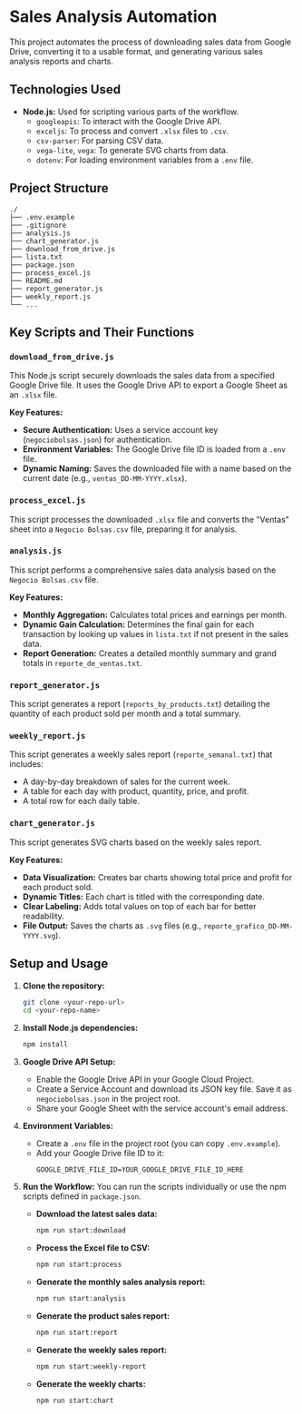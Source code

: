 # Sales Analysis Automation

This project automates the process of downloading sales data from Google Drive, converting it to a usable format, and generating various sales analysis reports and charts.

## Technologies Used

*   **Node.js:** Used for scripting various parts of the workflow.
    *   `googleapis`: To interact with the Google Drive API.
    *   `exceljs`: To process and convert `.xlsx` files to `.csv`.
    *   `csv-parser`: For parsing CSV data.
    *   `vega-lite`, `vega`: To generate SVG charts from data.
    *   `dotenv`: For loading environment variables from a `.env` file.

## Project Structure

```
./
├── .env.example
├── .gitignore
├── analysis.js
├── chart_generator.js
├── download_from_drive.js
├── lista.txt
├── package.json
├── process_excel.js
├── README.md
├── report_generator.js
├── weekly_report.js
└── ...
```

## Key Scripts and Their Functions

### `download_from_drive.js`

This Node.js script securely downloads the sales data from a specified Google Drive file. It uses the Google Drive API to export a Google Sheet as an `.xlsx` file.

**Key Features:**
*   **Secure Authentication:** Uses a service account key (`negociobolsas.json`) for authentication.
*   **Environment Variables:** The Google Drive file ID is loaded from a `.env` file.
*   **Dynamic Naming:** Saves the downloaded file with a name based on the current date (e.g., `ventas_DD-MM-YYYY.xlsx`).

### `process_excel.js`

This script processes the downloaded `.xlsx` file and converts the "Ventas" sheet into a `Negocio Bolsas.csv` file, preparing it for analysis.

### `analysis.js`

This script performs a comprehensive sales data analysis based on the `Negocio Bolsas.csv` file.

**Key Features:**
*   **Monthly Aggregation:** Calculates total prices and earnings per month.
*   **Dynamic Gain Calculation:** Determines the final gain for each transaction by looking up values in `lista.txt` if not present in the sales data.
*   **Report Generation:** Creates a detailed monthly summary and grand totals in `reporte_de_ventas.txt`.

### `report_generator.js`

This script generates a report (`reports_by_products.txt`) detailing the quantity of each product sold per month and a total summary.

### `weekly_report.js`

This script generates a weekly sales report (`reporte_semanal.txt`) that includes:
*   A day-by-day breakdown of sales for the current week.
*   A table for each day with product, quantity, price, and profit.
*   A total row for each daily table.

### `chart_generator.js`

This script generates SVG charts based on the weekly sales report.

**Key Features:**
*   **Data Visualization:** Creates bar charts showing total price and profit for each product sold.
*   **Dynamic Titles:** Each chart is titled with the corresponding date.
*   **Clear Labeling:** Adds total values on top of each bar for better readability.
*   **File Output:** Saves the charts as `.svg` files (e.g., `reporte_grafico_DD-MM-YYYY.svg`).

## Setup and Usage

1.  **Clone the repository:**
    ```bash
    git clone <your-repo-url>
    cd <your-repo-name>
    ```

2.  **Install Node.js dependencies:**
    ```bash
    npm install
    ```

3.  **Google Drive API Setup:**
    *   Enable the Google Drive API in your Google Cloud Project.
    *   Create a Service Account and download its JSON key file. Save it as `negociobolsas.json` in the project root.
    *   Share your Google Sheet with the service account's email address.

4.  **Environment Variables:**
    *   Create a `.env` file in the project root (you can copy `.env.example`).
    *   Add your Google Drive file ID to it:
        ```
        GOOGLE_DRIVE_FILE_ID=YOUR_GOOGLE_DRIVE_FILE_ID_HERE
        ```

5.  **Run the Workflow:**
    You can run the scripts individually or use the npm scripts defined in `package.json`.

    *   **Download the latest sales data:**
        ```bash
        npm run start:download
        ```
    *   **Process the Excel file to CSV:**
        ```bash
        npm run start:process
        ```
    *   **Generate the monthly sales analysis report:**
        ```bash
        npm run start:analysis
        ```
    *   **Generate the product sales report:**
        ```bash
        npm run start:report
        ```
    *   **Generate the weekly sales report:**
        ```bash
        npm run start:weekly-report
        ```
    *   **Generate the weekly charts:**
        ```bash
        npm run start:chart
        ```